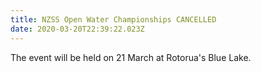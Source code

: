 ```yaml
---
title: NZSS Open Water Championships CANCELLED
date: 2020-03-20T22:39:22.023Z
---
```

The event will be held on 21 March at Rotorua's Blue Lake.